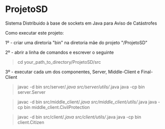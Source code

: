 # ProjetoSD
Sistema Distribuido à base de sockets em Java para Aviso de Catástrofes

Como executar este projeto:

1º - criar uma diretoria "bin" na diretoria mãe do projeto "/ProjetoSD"

2º - abrir a linha de comandos e escrever o seguinte

> cd your_path_to_directory/ProjetoSD/src

3º - executar cada um dos componentes, Server, Middle-Client e Final-Client

> javac -d bin src/server/*.java src/server/utils/*.java
> java -cp bin server.Server

> javac -d bin src/middle_client/*.java src/middle_client/utils/*.java
> java -cp bin middle_client.CivilProtection

> javac -d bin src/client/*.java src/client/utils/*.java
> java -cp bin client.Citizen